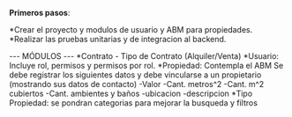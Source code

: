 **Primeros pasos**:

*Crear el proyecto y modulos de usuario y ABM para propiedades.<br>
*Realizar las pruebas unitarias y de integracion al backend.

--- MÓDULOS ---
*Contrato - Tipo de Contrato (Alquiler/Venta)
*Usuario: Incluye rol, permisos y permisos por rol.
*Propiedad: Contempla el ABM
Se debe registrar los siguientes datos y debe vincularse a un propietario (mostrando sus datos de contacto)
-Valor
-Cant. metros^2
-Cant. m^2 cubiertos
-Cant. ambientes y baños
-ubicacion
-descripcion
*Tipo Propiedad: se pondran categorias para mejorar la busqueda y filtros